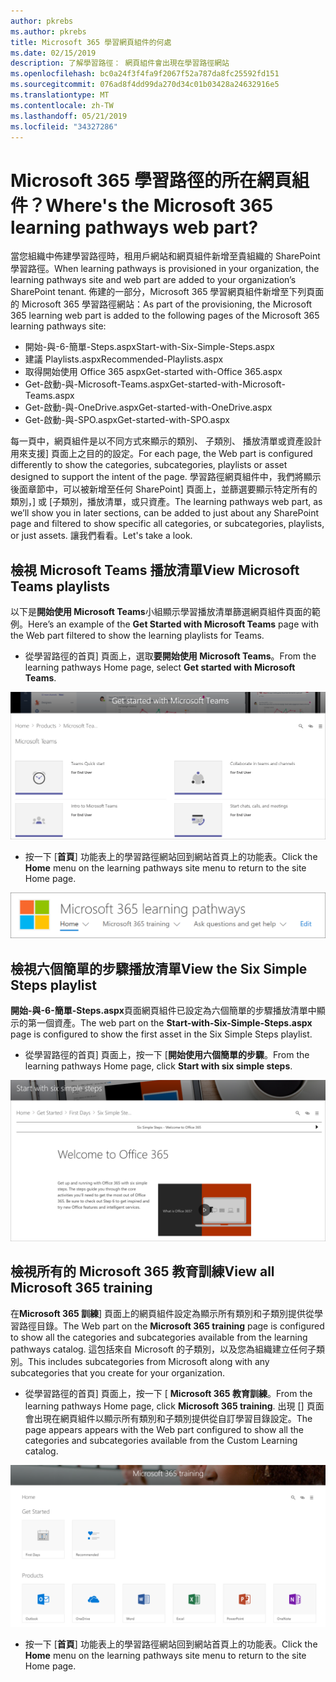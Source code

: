 ```yaml
---
author: pkrebs
ms.author: pkrebs
title: Microsoft 365 學習網頁組件的何處
ms.date: 02/15/2019
description: 了解學習路徑： 網頁組件會出現在學習路徑網站
ms.openlocfilehash: bc0a24f3f4fa9f2067f52a787da8fc25592fd151
ms.sourcegitcommit: 076ad8f4dd99da270d34c01b03428a24632916e5
ms.translationtype: MT
ms.contentlocale: zh-TW
ms.lasthandoff: 05/21/2019
ms.locfileid: "34327286"
---
```

# <a name="wheres-the-microsoft-365-learning-pathways-web-part"></a><span data-ttu-id="84193-103">Microsoft 365 學習路徑的所在網頁組件？</span><span class="sxs-lookup"><span data-stu-id="84193-103">Where's the Microsoft 365 learning pathways web part?</span></span>

<span data-ttu-id="84193-104">當您組織中佈建學習路徑時，租用戶網站和網頁組件新增至貴組織的 SharePoint 學習路徑。</span><span class="sxs-lookup"><span data-stu-id="84193-104">When learning pathways is provisioned in your organization, the learning pathways site and web part are added to your organization’s SharePoint tenant.</span></span> <span data-ttu-id="84193-105">佈建的一部分，Microsoft 365 學習網頁組件新增至下列頁面的 Microsoft 365 學習路徑網站：</span><span class="sxs-lookup"><span data-stu-id="84193-105">As part of the provisioning, the Microsoft 365 learning web part is added to the following pages of the Microsoft 365 learning pathways site:</span></span>

- <span data-ttu-id="84193-106">開始-與-6-簡單-Steps.aspx</span><span class="sxs-lookup"><span data-stu-id="84193-106">Start-with-Six-Simple-Steps.aspx</span></span> 
- <span data-ttu-id="84193-107">建議 Playlists.aspx</span><span class="sxs-lookup"><span data-stu-id="84193-107">Recommended-Playlists.aspx</span></span>
- <span data-ttu-id="84193-108">取得開始使用 Office 365 aspx</span><span class="sxs-lookup"><span data-stu-id="84193-108">Get-started with-Office 365.aspx</span></span>
- <span data-ttu-id="84193-109">Get-啟動-與-Microsoft-Teams.aspx</span><span class="sxs-lookup"><span data-stu-id="84193-109">Get-started-with-Microsoft-Teams.aspx</span></span>
- <span data-ttu-id="84193-110">Get-啟動-與-OneDrive.aspx</span><span class="sxs-lookup"><span data-stu-id="84193-110">Get-started-with-OneDrive.aspx</span></span>
- <span data-ttu-id="84193-111">Get-啟動-與-SPO.aspx</span><span class="sxs-lookup"><span data-stu-id="84193-111">Get-started-with-SPO.aspx</span></span>

<span data-ttu-id="84193-112">每一頁中，網頁組件是以不同方式來顯示的類別、 子類別、 播放清單或資產設計用來支援] 頁面上之目的的設定。</span><span class="sxs-lookup"><span data-stu-id="84193-112">For each page, the Web part is configured differently to show the categories, subcategories, playlists or asset designed to support the intent of the page.</span></span> <span data-ttu-id="84193-113">學習路徑網頁組件中，我們將顯示後面章節中，可以被新增至任何 SharePoint] 頁面上，並篩選要顯示特定所有的類別，] 或 [子類別，播放清單，或只資產。</span><span class="sxs-lookup"><span data-stu-id="84193-113">The learning pathways web part, as we’ll show you in later sections, can be added to just about any SharePoint page and filtered to show specific all categories, or subcategories, playlists, or just assets.</span></span> <span data-ttu-id="84193-114">讓我們看看。</span><span class="sxs-lookup"><span data-stu-id="84193-114">Let's take a look.</span></span> 

## <a name="view-microsoft-teams-playlists"></a><span data-ttu-id="84193-115">檢視 Microsoft Teams 播放清單</span><span class="sxs-lookup"><span data-stu-id="84193-115">View Microsoft Teams playlists</span></span>

<span data-ttu-id="84193-116">以下是**開始使用 Microsoft Teams**小組顯示學習播放清單篩選網頁組件頁面的範例。</span><span class="sxs-lookup"><span data-stu-id="84193-116">Here’s an example of the **Get Started with Microsoft Teams** page with the Web part filtered to show the learning playlists for Teams.</span></span> 

- <span data-ttu-id="84193-117">從學習路徑的首頁] 頁面上，選取**要開始使用 Microsoft Teams**。</span><span class="sxs-lookup"><span data-stu-id="84193-117">From the learning pathways Home page, select **Get started with Microsoft Teams**.</span></span>

![cg-whereiswp-teams.png](media/cg-whereiswp-teams.png)

- <span data-ttu-id="84193-119">按一下 [**首頁**] 功能表上的學習路徑網站回到網站首頁上的功能表。</span><span class="sxs-lookup"><span data-stu-id="84193-119">Click the **Home** menu on the learning pathways site menu to return to the site Home page.</span></span>

![cg homebtnmenu.png](media/cg-homebtnmenu.png)

## <a name="view-the-six-simple-steps-playlist"></a><span data-ttu-id="84193-121">檢視六個簡單的步驟播放清單</span><span class="sxs-lookup"><span data-stu-id="84193-121">View the Six Simple Steps playlist</span></span>

<span data-ttu-id="84193-122">**開始-與-6-簡單-Steps.aspx**頁面網頁組件已設定為六個簡單的步驟播放清單中顯示的第一個資產。</span><span class="sxs-lookup"><span data-stu-id="84193-122">The web part on the **Start-with-Six-Simple-Steps.aspx** page is configured to show the first asset in the Six Simple Steps playlist.</span></span> 

- <span data-ttu-id="84193-123">從學習路徑的首頁] 頁面上，按一下 [**開始使用六個簡單的步驟**。</span><span class="sxs-lookup"><span data-stu-id="84193-123">From the learning pathways Home page,  click **Start with six simple steps**.</span></span> 

![cg-whereiswp-six.png](media/cg-whereiswp-six.png)

## <a name="view-all-microsoft-365-training"></a><span data-ttu-id="84193-125">檢視所有的 Microsoft 365 教育訓練</span><span class="sxs-lookup"><span data-stu-id="84193-125">View all Microsoft 365 training</span></span>

<span data-ttu-id="84193-126">在**Microsoft 365 訓練**] 頁面上的網頁組件設定為顯示所有類別和子類別提供從學習路徑目錄。</span><span class="sxs-lookup"><span data-stu-id="84193-126">The Web part on the **Microsoft 365 training** page is configured to show all the categories and subcategories available from the learning pathways catalog.</span></span> <span data-ttu-id="84193-127">這包括來自 Microsoft 的子類別，以及您為組織建立任何子類別。</span><span class="sxs-lookup"><span data-stu-id="84193-127">This includes subcategories from Microsoft along with any subcategories that you create for your organization.</span></span>

- <span data-ttu-id="84193-128">從學習路徑的首頁] 頁面上，按一下 [ **Microsoft 365 教育訓練**。</span><span class="sxs-lookup"><span data-stu-id="84193-128">From the learning pathways Home page, click **Microsoft 365 training**.</span></span> <span data-ttu-id="84193-129">出現 [] 頁面會出現在網頁組件以顯示所有類別和子類別提供從自訂學習目錄設定。</span><span class="sxs-lookup"><span data-stu-id="84193-129">The page appears appears with the Web part configured to show all the categories and subcategories available from the Custom Learning catalog.</span></span>

![cg-whereiswp-o365.png](media/cg-whereiswp-o365.png)

- <span data-ttu-id="84193-131">按一下 [**首頁**] 功能表上的學習路徑網站回到網站首頁上的功能表。</span><span class="sxs-lookup"><span data-stu-id="84193-131">Click the **Home** menu on the learning pathways site menu to return to the site Home page.</span></span>

